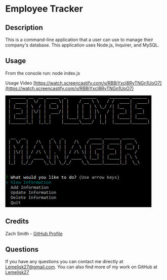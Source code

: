 # Employee Tracker
## Description
This is a command-line application that a user can use to manage their company's database. This application uses Node.js, Inquirer, and MySQL.
## Usage
From the console run: node index.js
  
Usage Video [https://watch.screencastify.com/v/RBBiYxcI8RyTNGn1UoO7](https://watch.screencastify.com/v/RBBiYxcI8RyTNGn1UoO7)
  
![Screenshot](assets/images/screenshot.png)
## Credits
Zach Smith - [GitHub Profile](https://github.com/Lemelisk27)  
## Questions  
If you have any questions you can contact me directly at Lemelisk27@gmail.com. You can also find more of my work on GitHub at [Lemelisk27](https://github.com/Lemelisk27)